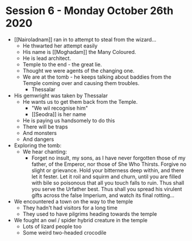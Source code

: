 # Session 6 - Monday October 26th 2020

- [[Nairoladnam]] ran in to attempt to steal from the wizard...
  - He thwarted her attempt easily
  - His name is [[Moghadam]] the Many Coloured.
  - He is lead architect.
  - Temple to the end - the great lie.
  - Thought we were agents of the changing one.
  - We are at the tomb - he keeps talking about baddies from the Temple coming over and causing them troubles.
    - Thessalar
- His gemwright was taken by Thessalar
  - He wants us to get them back from the Temple.
    - "We wil recognise him"
    - [[Seodra]] is her name
  - He is paying us handsomely to do this
  - There will be traps
  - And monsters
  - And dangers
- Exploring the tomb:
  - We hear chanting:
    - Forget no insult, my sons, as I have never forgotten those of my father, of the Emperor, nor those of She Who Thirsts. Forgive no slight or grievance. Hold your bitterness deep within, and there let it fester. Let it roil and squirm and churn, until you are filled with bile so poisonous that all you touch falls to ruin. Thus shall you serve the Urfather best. Thus shall you spread his virulent gifts across the false Imperium, and watch its final rotting...
- We encountered a town on the way to the temple
  - They hadn't had visitors for a long time
  - They used to have pilgrims heading towards the temple
- We fought an owl / spider hybrid creature in the temple
  - Lots of lizard people too
  - Some weird two-headed crocodile
